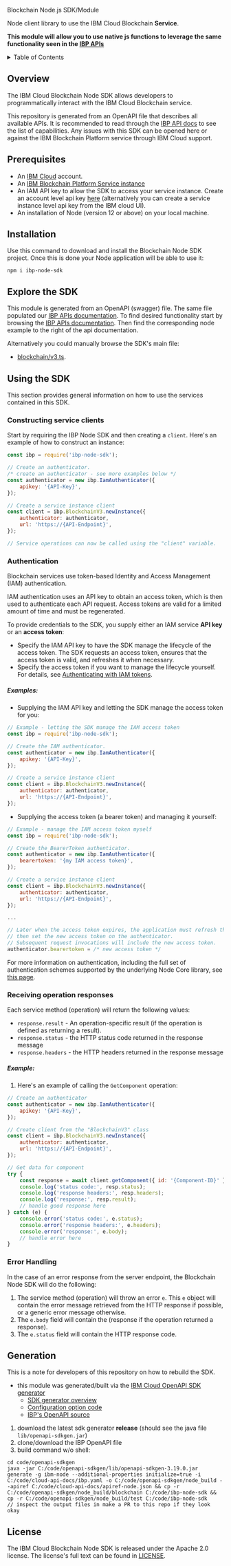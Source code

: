 Blockchain Node.js SDK/Module

Node client library to use the IBM Cloud Blockchain **Service**.

**This module will allow you to use native js functions to leverage the same functionality seen in the [IBP APIs](https://cloud.ibm.com/apidocs/blockchain)**

<details>
<summary>Table of Contents</summary>

* [Overview](#overview)
* [Prerequisites](#prerequisites)
* [Installation](#installation)
* [Explore the SDK](#explore-the-sdk)
* [Using the SDK](#using-the-sdk)
  * [Constructing service clients](#constructing-service-clients)
  * [Authentication](#authentication)
  * [Receiving operation responses](#receiving-operation-responses)
  * [Error Handling](#error-handling)
* [Generation](#generation)
* [License](#license)

</details>

## Overview

The IBM Cloud Blockchain Node SDK allows developers to programmatically interact with the
IBM Cloud Blockchain service.

This repository is generated from an OpenAPI file that describes all available APIs.
It is recommended to read through the [IBP API docs](https://cloud.ibm.com/apidocs/blockchain#sdk) to see the list of capabilities.
Any issues with this SDK can be opened here or against the IBM Blockchain Platform service through IBM Cloud support.

## Prerequisites

[ibm-cloud-onboarding]: https://cloud.ibm.com/registration

* An [IBM Cloud][ibm-cloud-onboarding] account.
* An [IBM Blockchain Platform Service instance](https://cloud.ibm.com/catalog/services/blockchain-platform)
* An IAM API key to allow the SDK to access your service instance. Create an account level api key [here](https://cloud.ibm.com/iam/apikeys) (alternatively you can create a service instance level api key from the IBM cloud UI).
* An installation of Node (version 12 or above) on your local machine.

## Installation
Use this command to download and install the Blockchain Node SDK project.
Once this is done your Node application will be able to use it:
```
npm i ibp-node-sdk
```

## Explore the SDK
This module is generated from an OpenAPI (swagger) file.
The same file populated our [IBP APIs documentation](https://cloud.ibm.com/apidocs/blockchain#sdk).
To find desired functionality start by browsing the [IBP APIs documentation](https://cloud.ibm.com/apidocs/blockchain#introduction).
Then find the corresponding node example to the right of the api documentation.

Alternatively you could manually browse the SDK's main file:

- [blockchain/v3.ts](./blockchain/v3.ts).

## Using the SDK
This section provides general information on how to use the services contained in this SDK.

### Constructing service clients
Start by requiring the IBP Node SDK and then creating a `client`.
Here's an example of how to construct an instance:
```js
const ibp = require('ibp-node-sdk');

// Create an authenticator.
/* create an authenticator - see more examples below */
const authenticator = new ibp.IamAuthenticator({
	apikey: '{API-Key}',
});

// Create a service instance client
const client = ibp.BlockchainV3.newInstance({
	authenticator: authenticator,
	url: 'https://{API-Endpoint}',
});

// Service operations can now be called using the "client" variable.

```

### Authentication
Blockchain services use token-based Identity and Access Management (IAM) authentication.

IAM authentication uses an API key to obtain an access token, which is then used to authenticate
each API request.  Access tokens are valid for a limited amount of time and must be regenerated.

To provide credentials to the SDK, you supply either an IAM service **API key** or an **access token**:

- Specify the IAM API key to have the SDK manage the lifecycle of the access token.
The SDK requests an access token, ensures that the access token is valid, and refreshes it when
necessary.
- Specify the access token if you want to manage the lifecycle yourself.
For details, see [Authenticating with IAM tokens](https://cloud.ibm.com/docs/services/watson/getting-started-iam.html).

##### Examples:
* Supplying the IAM API key and letting the SDK manage the access token for you:

```js
// Example - letting the SDK manage the IAM access token
const ibp = require('ibp-node-sdk');

// Create the IAM authenticator.
const authenticator = new ibp.IamAuthenticator({
	apikey: '{API-Key}',
});

// Create a service instance client
const client = ibp.BlockchainV3.newInstance({
	authenticator: authenticator,
	url: 'https://{API-Endpoint}',
});

```

* Supplying the access token (a bearer token) and managing it yourself:

```js
// Example - manage the IAM access token myself
const ibp = require('ibp-node-sdk');

// Create the BearerToken authenticator.
const authenticator = new ibp.IamAuthenticator({
	bearertoken: '{my IAM access token}',
});

// Create a service instance client
const client = ibp.BlockchainV3.newInstance({
	authenticator: authenticator,
	url: 'https://{API-Endpoint}',
});

...

// Later when the access token expires, the application must refresh the access token,
// then set the new access token on the authenticator.
// Subsequent request invocations will include the new access token.
authenticator.bearertoken = /* new access token */
```

For more information on authentication, including the full set of authentication schemes supported by
the underlying Node Core library, see
[this page](https://github.com/IBM/node-sdk-core/blob/master/AUTHENTICATION.md).

### Receiving operation responses

Each service method (operation) will return the following values:
* `response.result` - An operation-specific result (if the operation is defined as returning a result).
* `response.status` - the HTTP status code returned in the response message
* `response.headers` - the HTTP headers returned in the response message

##### Example:
1. Here's an example of calling the `GetComponent` operation:
```js
// Create an authenticator
const authenticator = new ibp.IamAuthenticator({
	apikey: '{API-Key}',
});

// Create client from the "BlockchainV3" class
const client = ibp.BlockchainV3.newInstance({
	authenticator: authenticator,
	url: 'https://{API-Endpoint}',
});

// Get data for component
try {
	const response = await client.getComponent({ id: '{Component-ID}' });
	console.log('status code:', resp.status);
	console.log('response headers:', resp.headers);
	console.log('response:', resp.result);
	// handle good response here
} catch (e) {
	console.error('status code:', e.status);
	console.error('response headers:', e.headers);
	console.error('response:', e.body);
	// handle error here
}
```

### Error Handling

In the case of an error response from the server endpoint, the Blockchain Node SDK will do the following:
1. The service method (operation) will throw an error `e`.  This `e` object will
contain the error message retrieved from the HTTP response if possible, or a generic error message
otherwise.
2. The `e.body` field will contain the (response if the operation returned a response).
3. The `e.status` field will contain the HTTP response code.

## Generation
This is a note for developers of this repository on how to rebuild the SDK.
- this module was generated/built via the [IBM Cloud OpenAPI SDK generator](https://github.ibm.com/CloudEngineering/openapi-sdkgen)
    - [SDK generator overview](https://github.ibm.com/CloudEngineering/openapi-sdkgen/wiki/SDK-Gen-Overview)
    - [Configuration option code](https://github.ibm.com/CloudEngineering/openapi-sdkgen/blob/ab7d50a1dcdc707faad8cbe4f86de2d2ca510d24/src/main/java/com/ibm/sdk/codegen/IBMDefaultCodegen.java)
    - [IBP's OpenAPI source](https://github.ibm.com/cloud-api-docs/ibp/blob/master/ibp.yaml)
1. download the  latest sdk generator **release** (should see the java file `lib/openapi-sdkgen.jar`)
1. clone/download the IBP OpenAPI file
1. build command w/o shell:
```
cd code/openapi-sdkgen
java -jar C:/code/openapi-sdkgen/lib/openapi-sdkgen-3.19.0.jar generate -g ibm-node --additional-properties initialize=true -i C:/code/cloud-api-docs/ibp.yaml -o C:/code/openapi-sdkgen/node_build --apiref C:/code/cloud-api-docs/apiref-node.json && cp -r C:/code/openapi-sdkgen/node_build/blockchain C:/code/ibp-node-sdk && cp -r C:/code/openapi-sdkgen/node_build/test C:/code/ibp-node-sdk
// inspect the output files in make a PR to this repo if they look okay
```

## License

The IBM Cloud Blockchain Node SDK is released under the Apache 2.0 license. The license's full text can be found in [LICENSE](LICENSE).
